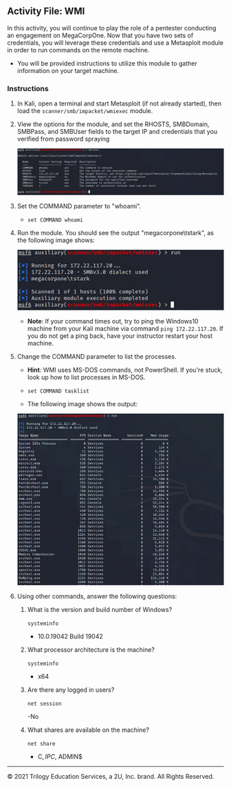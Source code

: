 ## Activity File: WMI

In this activity, you will continue to play the role of a pentester conducting an engagement on MegaCorpOne. Now that you have two sets of credentials, you will leverage these credentials and use a Metasploit module in order to run commands on the remote machine.

- You will be provided instructions to utilize this module to gather information on your target machine.

### Instructions

1. In Kali, open a terminal and start Metasploit (if not already started), then load the `scanner/smb/impacket/wmiexec` module.

2. View the options for the module, and set the RHOSTS, SMBDomain, SMBPass, and SMBUser fields to the target IP and credentials that you verified from password spraying

	 ![A screenshot depicts the options for the module.](options.PNG)

3. Set the COMMAND parameter to "whoami".

     - `set COMMAND whoami`

4.  Run the module. You should see the output "megacorpone\tstark", as the following image shows:

	 ![A screenshot depicts the output.](RUN.PNG)
	
	 - **Note**: If your command times out, try to ping the Windows10 machine from your Kali machine via command `ping 172.22.117.20`. If you do not get a ping back, have your instructor restart your host machine. 


5. Change the COMMAND parameter to list the processes. 

     - **Hint**: WMI uses MS-DOS commands, not PowerShell. If you're stuck, look up how to list processes in MS-DOS.

     - `set COMMAND tasklist`

     - The following image shows the output:

	 ![A screenshot depicts the list of processes.](tasklist.PNG)

6. Using other commands, answer the following questions:

	1. What is the version and build number of Windows?
	
		`systeminfo`
		
		- 10.0.19042 Build 19042
	
	2. What processor architecture is the machine?
	
		`systeminfo`
		
		- x64
	
	3. Are there any logged in users?
		
		`net session`
		
		-No
	
	4. What shares are available on the machine?
	
		`net share`
		
		- C$, IPC$, ADMIN$

---
© 2021 Trilogy Education Services, a 2U, Inc. brand. All Rights Reserved.



